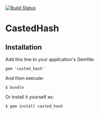 [![Build Status](https://travis-ci.org/bettyblocks/casted_hash.svg)](https://travis-ci.org/bettyblocks/casted_hash)

# CastedHash

## Installation

Add this line to your application's Gemfile:

    gem 'casted_hash'

And then execute:

    $ bundle

Or install it yourself as:

    $ gem install casted_hash
